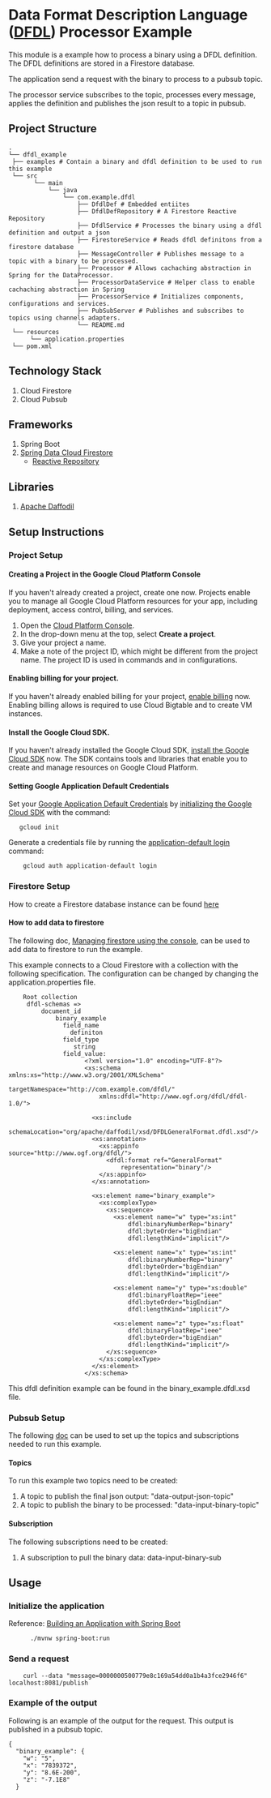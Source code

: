 # Data Format Description Language ([DFDL](https://en.wikipedia.org/wiki/Data_Format_Description_Language)) Processor Example
This module is a example how to process a binary using a DFDL definition.
The DFDL definitions are stored in a Firestore database.

The application send a request with the binary to process to a pubsub topic.

The processor service subscribes to the topic, processes every message,
applies the definition and publishes the json result to a topic in pubsub.

## Project Structure

```
.
└── dfdl_example
 ├── examples # Contain a binary and dfdl definition to be used to run this example
 └── src
       └── main
           └── java
               └── com.example.dfdl
                   ├── DfdlDef # Embedded entiites
                   ├── DfdlDefRepository # A Firestore Reactive Repository
                   ├── DfdlService # Processes the binary using a dfdl definition and output a json
                   ├── FirestoreService # Reads dfdl definitons from a firestore database
                   ├── MessageController # Publishes message to a topic with a binary to be processed.
                   ├── Processor # Allows cachaching abstraction in Spring for the DataProcessor. 
                   ├── ProcessorDataService # Helper class to enable cachaching abstraction in Spring 
                   ├── ProcessorService # Initializes components, configurations and services.
                   ├── PubSubServer # Publishes and subscribes to topics using channels adapters.
                   └── README.md
 └── resources
      └── application.properties
 └── pom.xml
```

## Technology Stack
1. Cloud Firestore
2. Cloud Pubsub

## Frameworks
1. Spring Boot
2. [Spring Data Cloud Firestore](https://docs.spring.io/spring-cloud-gcp/docs/current/reference/html/firestore.html)
   * [Reactive Repository](https://docs.spring.io/spring-cloud-gcp/docs/current/reference/html/firestore.html#_reactive_repositories)

## Libraries
1. [Apache Daffodil](https://daffodil.apache.org/)

## Setup Instructions
### Project Setup
#### Creating a Project in the Google Cloud Platform Console

If you haven't already created a project, create one now. Projects enable you to
manage all Google Cloud Platform resources for your app, including deployment,
access control, billing, and services.

1. Open the [Cloud Platform Console][cloud-console].
1. In the drop-down menu at the top, select **Create a project**.
1. Give your project a name.
1. Make a note of the project ID, which might be different from the project
   name. The project ID is used in commands and in configurations.

[cloud-console]: https://console.cloud.google.com/

#### Enabling billing for your project.

If you haven't already enabled billing for your project, [enable
billing][enable-billing] now.  Enabling billing allows is required to use Cloud Bigtable
and to create VM instances.

[enable-billing]: https://console.cloud.google.com/project/_/settings

#### Install the Google Cloud SDK.

If you haven't already installed the Google Cloud SDK, [install the Google
Cloud SDK][cloud-sdk] now. The SDK contains tools and libraries that enable you
to create and manage resources on Google Cloud Platform.

[cloud-sdk]: https://cloud.google.com/sdk/

#### Setting Google Application Default Credentials

Set your [Google Application Default
Credentials][application-default-credentials] by [initializing the Google Cloud
SDK][cloud-sdk-init] with the command:

```
   gcloud init
```
Generate a credentials file by running the
[application-default login](https://cloud.google.com/sdk/gcloud/reference/auth/application-default/login) command:
   
```
    gcloud auth application-default login
```

[cloud-sdk-init]: https://cloud.google.com/sdk/docs/initializing
[application-default-credentials]: https://developers.google.com/identity/protocols/application-default-credentials

### Firestore Setup
How to create a Firestore database instance can be found [here](https://cloud.google.com/firestore/docs/quickstart-servers#create_a_in_native_mode_database) 

#### How to add data to firestore
The following doc, [Managing firestore using the console](https://cloud.google.com/firestore/docs/using-console),
can be used to add data to firestore to run the example.

This example connects to a Cloud Firestore with a collection with the
following specification.
The configuration can be changed by changing the application.properties file.
```
    Root collection
     dfdl-schemas =>
         document_id
             binary_example
               field_name
                 definiton
               field_type
                  string
               field_value:    
                     <?xml version="1.0" encoding="UTF-8"?>
                     <xs:schema xmlns:xs="http://www.w3.org/2001/XMLSchema"
                         targetNamespace="http://com.example.com/dfdl/"
                         xmlns:dfdl="http://www.ogf.org/dfdl/dfdl-1.0/">
                     
                       <xs:include
                           schemaLocation="org/apache/daffodil/xsd/DFDLGeneralFormat.dfdl.xsd"/>
                       <xs:annotation>
                         <xs:appinfo source="http://www.ogf.org/dfdl/">
                           <dfdl:format ref="GeneralFormat"
                               representation="binary"/>
                         </xs:appinfo>
                       </xs:annotation>
                     
                       <xs:element name="binary_example">
                         <xs:complexType>
                           <xs:sequence>
                             <xs:element name="w" type="xs:int"
                                 dfdl:binaryNumberRep="binary"
                                 dfdl:byteOrder="bigEndian"
                                 dfdl:lengthKind="implicit"/>
                     
                             <xs:element name="x" type="xs:int"
                                 dfdl:binaryNumberRep="binary"
                                 dfdl:byteOrder="bigEndian"
                                 dfdl:lengthKind="implicit"/>
                     
                             <xs:element name="y" type="xs:double"
                                 dfdl:binaryFloatRep="ieee"
                                 dfdl:byteOrder="bigEndian"
                                 dfdl:lengthKind="implicit"/>
                     
                             <xs:element name="z" type="xs:float"
                                 dfdl:binaryFloatRep="ieee"
                                 dfdl:byteOrder="bigEndian"
                                 dfdl:lengthKind="implicit"/>
                           </xs:sequence>
                         </xs:complexType>
                       </xs:element>
                     </xs:schema>
```
This dfdl definition example can be found in the binary_example.dfdl.xsd file.

### Pubsub Setup
The following [doc](https://cloud.google.com/pubsub/docs/quickstart-console)
can be used to set up the topics and subscriptions needed to run this example.

#### Topics
To run this example two topics need to be created:
1. A topic to publish the final json output: "data-output-json-topic"
2. A topic to publish the binary to be processed: "data-input-binary-topic"

#### Subscription
The following subscriptions need to be created:
1. A subscription to pull the binary data: data-input-binary-sub

## Usage
### Initialize the application
Reference: [Building an Application with Spring Boot](https://spring.io/guides/gs/spring-boot/)
```
      ./mvnw spring-boot:run
```
### Send a request
```
    curl --data "message=0000000500779e8c169a54dd0a1b4a3fce2946f6" localhost:8081/publish
```
### Example of the output
Following is an example of the output for the request. 
This output is published in a pubsub topic.
```
{
  "binary_example": {
    "w": "5",
    "x": "7839372",
    "y": "8.6E-200",
    "z": "-7.1E8"
  }


```